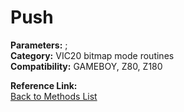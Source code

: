 # Push

**Parameters:** ;  
**Category:** VIC20 bitmap mode routines  
**Compatibility:** GAMEBOY, Z80, Z180  

**Reference Link:**  
[Back to Methods List](../../SUMMARY.md)

